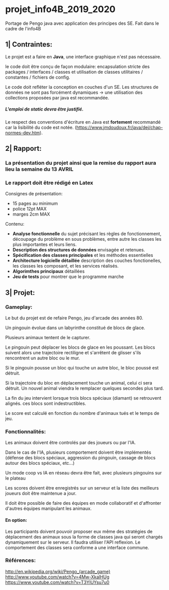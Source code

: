 # projet_info4B_2019_2020
Portage de Pengo java avec application des principes des SE. Fait dans le cadre de l'info4B

## 1| Contraintes:
Le projet est a faire en **Java**, une interface graphique n'est pas nécessaire.

le code doit être conçu de façon modulaire: encapsulation stricte des packages / interfaces / classes et utilisation de classes utilitaires / constantes / fichiers de config.

Le code doit refléter la conception en couches d'un SE. Les structures de données ne sont pas forcément dynamiques -> une utilisation des collections proposées par java est recommandée.
##### L'emploi de static devra être justifié.

Le respect des conventions d'écriture en Java est **fortement** recommandé car la lisibilité du code est notée. (https://www.jmdoudoux.fr/java/dej/chap-normes-dev.htm).


## 2| Rapport:
### La présentation du projet ainsi que la remise du rapport aura lieu la semaine du 13 AVRIL
### Le rapport doit être rédigé en Latex
Consignes de présentation:
* 15 pages au minimum
* police 12pt MAX
* marges 2cm MAX

Contenu:
* **Analyse fonctionnelle** du sujet précisant les règles de fonctionnement, découpage du problème en sous problèmes, entre autre les classes les plus importantes et leurs liens. 
* **Description des structures de données** envisagée et retenues.
* **Spécification des classes principales** et les méthodes essentielles
* **Architecture logicielle détaillée** description des couches fonctionelles, les classes les composant, et les services réalisés.
* **Algorimthes principaux** détaillées
* **Jeu de tests** pour montrer que le programme marche


## 3| Projet:
###  Gameplay:
Le but du projet est de refaire Pengo, jeu d'arcade des années 80. 

Un pingouin évolue dans un labyrinthe constitué de blocs de glace. 

Plusieurs animaux tentent de le capturer.

Le pingouin peut déplacer les blocs de glace en les poussant. Les blocs suivent alors une trajectoire rectiligne et s'arrêtent de glisser s'ils rencontrent un autre bloc ou le mur.

Si le pingouin pousse un bloc qui touche un autre bloc, le bloc poussé est détruit.

Si la trajectoire du bloc en déplacement touche un animal,  celui ci sera détruit. Un nouvel animal viendra le remplacer quelques secondes plus tard.

La fin du jeu intervient lorsque trois blocs spéciaux (diamant) se retrouvent alignés. ces blocs sont indestructibles.

Le score est calculé en fonction du nombre d'animaux tués et le temps de jeu.

### Fonctionnalités:
Les animaux doivent être controlés par des joueurs ou par l'IA.

Dans le cas de l'IA, plusieurs comportement doivent être implémentés (défense des blocs spéciaux, aggression du pingouin, cassage de blocs autour des blocs spéciaux, etc...)

Un mode coop vs IA en réseau devra être fait, avec plusieurs pingouins sur le plateau

Les scores doivent être enregistrés sur un serveur et la liste des meilleurs joueurs doit être maintenue a jour.

Il doit être possible de faire des équipes en mode collaboratif et d'affronter d'autres équipes manipulant les animaux.

#### En option:
Les participants doivent pouvoir proposer eux même des stratégies de déplacement des animaux sous la forme de classes java qui seront chargés dynamiquement sur le serveur. Il faudra utiliser l'API reflexion. Le comportement des classes sera conforme a une interface commune.

### Références:
http://en.wikipedia.org/wiki/Pengo_(arcade_game)
http://www.youtube.com/watch?v=4Mw-XkalHUg
https://www.youtube.com/watch?v=T3YlUYsu7u0
